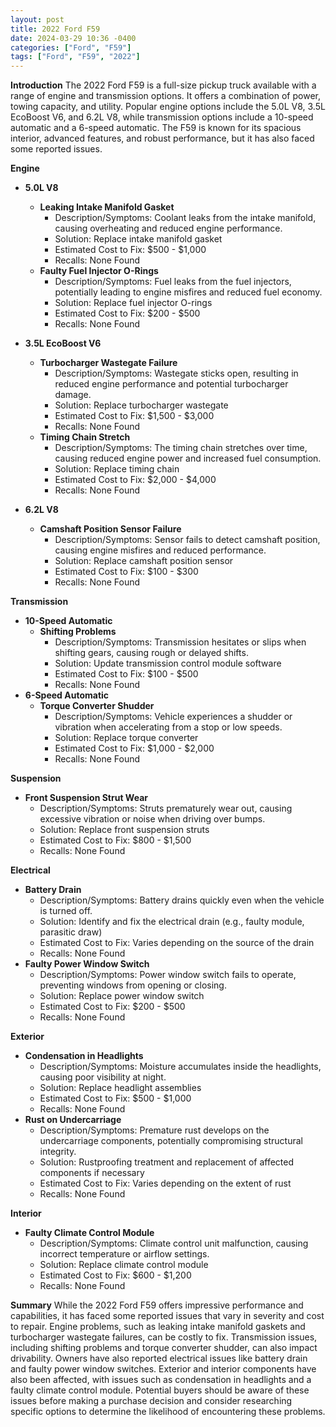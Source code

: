 ```yaml
---
layout: post
title: 2022 Ford F59
date: 2024-03-29 10:36 -0400
categories: ["Ford", "F59"]
tags: ["Ford", "F59", "2022"]
---
```

**Introduction**
The 2022 Ford F59 is a full-size pickup truck available with a range of engine and transmission options. It offers a combination of power, towing capacity, and utility. Popular engine options include the 5.0L V8, 3.5L EcoBoost V6, and 6.2L V8, while transmission options include a 10-speed automatic and a 6-speed automatic. The F59 is known for its spacious interior, advanced features, and robust performance, but it has also faced some reported issues.

**Engine**
- **5.0L V8**
    - **Leaking Intake Manifold Gasket**
        - Description/Symptoms: Coolant leaks from the intake manifold, causing overheating and reduced engine performance.
        - Solution: Replace intake manifold gasket
        - Estimated Cost to Fix: $500 - $1,000
        - Recalls: None Found
    - **Faulty Fuel Injector O-Rings**
        - Description/Symptoms: Fuel leaks from the fuel injectors, potentially leading to engine misfires and reduced fuel economy.
        - Solution: Replace fuel injector O-rings
        - Estimated Cost to Fix: $200 - $500
        - Recalls: None Found

- **3.5L EcoBoost V6**
    - **Turbocharger Wastegate Failure**
        - Description/Symptoms: Wastegate sticks open, resulting in reduced engine performance and potential turbocharger damage.
        - Solution: Replace turbocharger wastegate
        - Estimated Cost to Fix: $1,500 - $3,000
        - Recalls: None Found
    - **Timing Chain Stretch**
        - Description/Symptoms: The timing chain stretches over time, causing reduced engine power and increased fuel consumption.
        - Solution: Replace timing chain
        - Estimated Cost to Fix: $2,000 - $4,000
        - Recalls: None Found

- **6.2L V8**
    - **Camshaft Position Sensor Failure**
        - Description/Symptoms: Sensor fails to detect camshaft position, causing engine misfires and reduced performance.
        - Solution: Replace camshaft position sensor
        - Estimated Cost to Fix: $100 - $300
        - Recalls: None Found

**Transmission**
- **10-Speed Automatic**
    - **Shifting Problems**
        - Description/Symptoms: Transmission hesitates or slips when shifting gears, causing rough or delayed shifts.
        - Solution: Update transmission control module software
        - Estimated Cost to Fix: $100 - $500
        - Recalls: None Found
- **6-Speed Automatic**
    - **Torque Converter Shudder**
        - Description/Symptoms: Vehicle experiences a shudder or vibration when accelerating from a stop or low speeds.
        - Solution: Replace torque converter
        - Estimated Cost to Fix: $1,000 - $2,000
        - Recalls: None Found

**Suspension**
- **Front Suspension Strut Wear**
    - Description/Symptoms: Struts prematurely wear out, causing excessive vibration or noise when driving over bumps.
    - Solution: Replace front suspension struts
    - Estimated Cost to Fix: $800 - $1,500
    - Recalls: None Found

**Electrical**
- **Battery Drain**
    - Description/Symptoms: Battery drains quickly even when the vehicle is turned off.
    - Solution: Identify and fix the electrical drain (e.g., faulty module, parasitic draw)
    - Estimated Cost to Fix: Varies depending on the source of the drain
    - Recalls: None Found
- **Faulty Power Window Switch**
    - Description/Symptoms: Power window switch fails to operate, preventing windows from opening or closing.
    - Solution: Replace power window switch
    - Estimated Cost to Fix: $200 - $500
    - Recalls: None Found

**Exterior**
- **Condensation in Headlights**
    - Description/Symptoms: Moisture accumulates inside the headlights, causing poor visibility at night.
    - Solution: Replace headlight assemblies
    - Estimated Cost to Fix: $500 - $1,000
    - Recalls: None Found
- **Rust on Undercarriage**
    - Description/Symptoms: Premature rust develops on the undercarriage components, potentially compromising structural integrity.
    - Solution: Rustproofing treatment and replacement of affected components if necessary
    - Estimated Cost to Fix: Varies depending on the extent of rust
    - Recalls: None Found

**Interior**
- **Faulty Climate Control Module**
    - Description/Symptoms: Climate control unit malfunction, causing incorrect temperature or airflow settings.
    - Solution: Replace climate control module
    - Estimated Cost to Fix: $600 - $1,200
    - Recalls: None Found

**Summary**
While the 2022 Ford F59 offers impressive performance and capabilities, it has faced some reported issues that vary in severity and cost to repair. Engine problems, such as leaking intake manifold gaskets and turbocharger wastegate failures, can be costly to fix. Transmission issues, including shifting problems and torque converter shudder, can also impact drivability. Owners have also reported electrical issues like battery drain and faulty power window switches. Exterior and interior components have also been affected, with issues such as condensation in headlights and a faulty climate control module. Potential buyers should be aware of these issues before making a purchase decision and consider researching specific options to determine the likelihood of encountering these problems.
